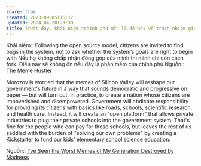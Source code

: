 ```yaml
---
share: true
created: 2023-09-05T16:17
updated: 2024-04-20T23:39
title: Trước đây, khái niệm ❝chính phủ mở❞ là để nói về trách nhiệm giải trình minh bạch của chính phủ. Sau khi O'Reilly sử dụng nó như một dạng kết hợp giữa chính phủ và mã nguồn mở, ý niệm này đã bị lu mờ
---
```

Khái niệm:: 
Following the open source model, citizens are invited to find bugs in the system, not to ask whether the system’s goals are right to begin with
Nếu họ không chấp nhận đóng góp của mình thì mình chỉ còn cách fork. Điều này sẽ không ổn nếu đây là phần mềm của chính phủ
Nguồn:: [The Meme Hustler](https://thebaffler.com/salvos/the-meme-hustler)

Morozov is worried that the memes of Silicon Valley will reshape our government's future in a way that sounds democratic and progressive on paper — but will turn out, in practice, to create a nation whose citizens are impoverished and disempowered. Government will abdicate responsibility for providing its citizens with basics like roads, schools, scientific research, and health care. Instead, it will create an "open platform" that allows private industries to plug their private schools into the government system. That's fine for the people who can pay for those schools, but leaves the rest of us saddled with the burden of "solving our own problems" by creating a Kickstarter to fund our kids' elementary school science education.

Nguồn:: [I've Seen the Worst Memes of My Generation Destroyed by Madness](https://gizmodo.com/ive-seen-the-worst-memes-of-my-generation-destroyed-by-464948581)